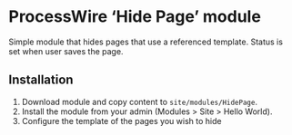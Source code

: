 # ProcessWire ‘Hide Page’ module

Simple module that hides pages that use a referenced template. Status is set when user saves the page.

## Installation

1. Download module and copy content to `site/modules/HidePage`.
2. Install the module from your admin (Modules > Site > Hello World).
3. Configure the template of the pages you wish to hide
 
